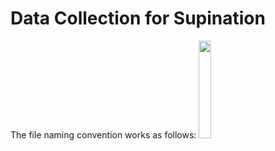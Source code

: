# Data Collection for Supination
The file naming convention works as follows:
<img src="https://drive.google.com/uc?export=view&id=1JSSspDr0BNdbemCVpfeapYzJI-4x2xxT" width="20%" height="20%">

